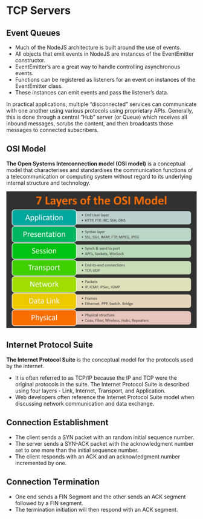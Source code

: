# TCP Servers

## Event Queues

- Much of the NodeJS architecture is built around the use of events.
- All objects that emit events in NodeJS are instances of the EventEmitter constructor.
- EventEmitter’s are a great way to handle controlling asynchronous events.
- Functions can be registered as listeners for an event on instances of the EventEmitter class.
- These instances can emit events and pass the listener’s data.

In practical applications, multiple “disconnected” services can communicate with one another using various protocols using proprietary APIs. Generally, this is done through a central “Hub” server (or Queue) which receives all inbound messages, scrubs the content, and then broadcasts those messages to connected subscribers.

## OSI Model

**The Open Systems Interconnection model (OSI model)** is a conceptual model that characterises and standardises the communication functions of a telecommunication or computing system without regard to its underlying internal structure and technology.

![Image](../images/401/read401-17.jpeg)

## Internet Protocol Suite

**The Internet Protocol Suite** is the conceptual model for the protocols used by the internet.

- It is often referred to as TCP/IP because the IP and TCP were the original protocols in the suite. The Internet Protocol Suite is described using four layers - Link, Internet, Transport, and Application.
- Web developers often reference the Internet Protocol Suite model when discussing network communication and data exchange.

## Connection Establishment

- The client sends a SYN packet with an random initial sequence number.
- The server sends a SYN-ACK packet with the acknowledgment number set to one more than the initial sequence number.
- The client responds with an ACK and an acknowledgment number incremented by one.

## Connection Termination

- One end sends a FIN Segment and the other sends an ACK segment followed by a FIN segment.
- The termination initiation will then respond with an ACK segment.
